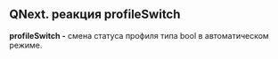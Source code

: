## QNext. реакция profileSwitch

**profileSwitch -** смена статуса профиля типа bool в автоматическом режиме.







